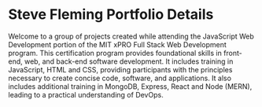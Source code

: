 #  Steve Fleming Portfolio Details
Welcome to a group of projects created while attending the JavaScript Web Development portion of the MIT xPRO Full Stack Web Development program. This certification program provides foundational skills in front-end, web, and back-end software development. It includes training in JavaScript, HTML and CSS, providing participants with the principles necessary to create concise code, software, and applications. It also includes additional training in MongoDB, Express, React and Node (MERN), leading to a practical understanding of DevOps.
